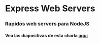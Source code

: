 # Express Web Servers
### Rapidos web servers para NodeJS

#### Vea las diapositivas de esta charla [aqui](slid.es/leostera/express-web-servers)